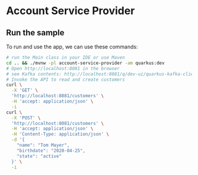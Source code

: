 # Account Service Provider

## Run the sample

To run and use the app, we can use these commands:

```bash
# run the Main class in your IDE or use Maven
cd .. && ./mvnw -pl account-service-provider -am quarkus:dev
# Open http://localhost:8081 in the browser
# see Kafka contents: http://localhost:8081/q/dev-ui/quarkus-kafka-client/topics
# Invoke the API to read and create customers
curl \
  -X 'GET' \
  'http://localhost:8081/customers' \
  -H 'accept: application/json' \
  -i
curl \
  -X 'POST' \
  'http://localhost:8081/customers' \
  -H 'accept: application/json' \
  -H 'Content-Type: application/json' \
  -d '{
    "name": "Tom Mayer",
    "birthdate": "2020-04-25",
    "state": "active"
  }' \
  -i
```
